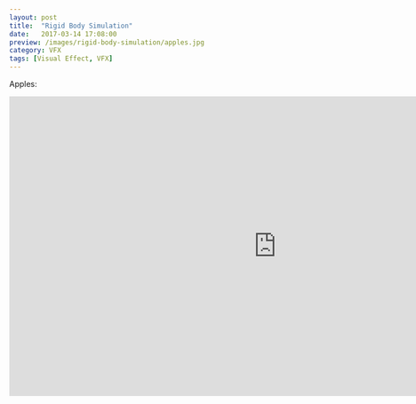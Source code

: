 ```yaml
---
layout: post
title:  "Rigid Body Simulation"
date:   2017-03-14 17:08:00
preview: /images/rigid-body-simulation/apples.jpg
category: VFX
tags: [Visual Effect, VFX]
---
```


Apples:
<iframe src="https://player.vimeo.com/video/208399787" width="960" height="540" frameborder="0" webkitallowfullscreen mozallowfullscreen allowfullscreen></iframe>